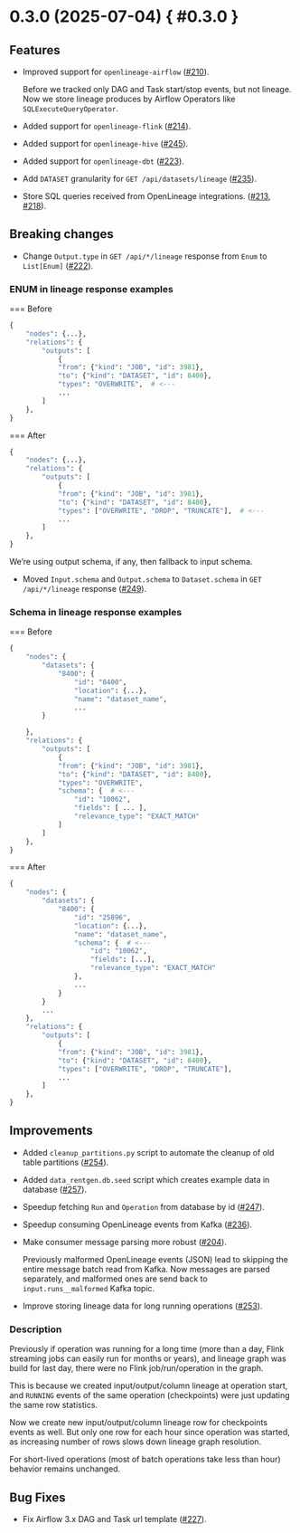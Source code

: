 # 0.3.0 (2025-07-04) { #0.3.0 }

## Features

- Improved support for `openlineage-airflow` ([#210](https://github.com/MobileTeleSystems/data-rentgen/issues/210)).

  Before we tracked only DAG and Task start/stop events, but not lineage.
  Now we store lineage produces by Airflow Operators like `SQLExecuteQueryOperator`.
- Added support for `openlineage-flink` ([#214](https://github.com/MobileTeleSystems/data-rentgen/issues/214)).
- Added support for `openlineage-hive` ([#245](https://github.com/MobileTeleSystems/data-rentgen/issues/245)).
- Added support for `openlineage-dbt` ([#223](https://github.com/MobileTeleSystems/data-rentgen/issues/223)).
- Add `DATASET` granularity for `GET /api/datasets/lineage` ([#235](https://github.com/MobileTeleSystems/data-rentgen/issues/235)).
- Store SQL queries received from OpenLineage integrations. ([#213](https://github.com/MobileTeleSystems/data-rentgen/issues/213), [#218](https://github.com/MobileTeleSystems/data-rentgen/issues/218)).

## Breaking changes

- Change `Output.type` in `GET /api/*/lineage` response from `Enum` to `List[Enum]` ([#222](https://github.com/MobileTeleSystems/data-rentgen/issues/222)).

### ENUM in lineage response examples

=== Before

  ```python
  {
      "nodes": {...},
      "relations": {
          "outputs": [
              {
              "from": {"kind": "JOB", "id": 3981},
              "to": {"kind": "DATASET", "id": 8400},
              "types": "OVERWRITE",  # <---
              ...
          ]
      },
  }
  ```

=== After

  ```python
  {
      "nodes": {...},
      "relations": {
          "outputs": [
              {
              "from": {"kind": "JOB", "id": 3981},
              "to": {"kind": "DATASET", "id": 8400},
              "types": ["OVERWRITE", "DROP", "TRUNCATE"],  # <---
              ...
          ]
      },
  }
  ```

  We’re using output schema, if any, then fallback to input schema.

- Moved `Input.schema` and `Output.schema` to `Dataset.schema` in `GET /api/*/lineage` response ([#249](https://github.com/MobileTeleSystems/data-rentgen/issues/249)).

### Schema in lineage response examples

=== Before

  ```python
  {
      "nodes": {
          "datasets": {
              "8400": {
                  "id": "8400",
                  "location": {...},
                  "name": "dataset_name",
                  ...
          }

      },
      "relations": {
          "outputs": [
              {
              "from": {"kind": "JOB", "id": 3981},
              "to": {"kind": "DATASET", "id": 8400},
              "types": "OVERWRITE",
              "schema": {  # <---
                  "id": "10062",
                  "fields": [ ... ],
                  "relevance_type": "EXACT_MATCH"
              ]
          ]
      },
  }
  ```

=== After

  ```python
  {
      "nodes": {
          "datasets": {
              "8400": {
                  "id": "25896",
                  "location": {...},
                  "name": "dataset_name",
                  "schema": {  # <---
                      "id": "10062",
                      "fields": [...],
                      "relevance_type": "EXACT_MATCH"
                  },
                  ...
              }
          }
          ...
      },
      "relations": {
          "outputs": [
              {
              "from": {"kind": "JOB", "id": 3981},
              "to": {"kind": "DATASET", "id": 8400},
              "types": ["OVERWRITE", "DROP", "TRUNCATE"],
              ...
          ]
      },
  }
  ```

## Improvements

- Added `cleanup_partitions.py` script to automate the cleanup of old table partitions ([#254](https://github.com/MobileTeleSystems/data-rentgen/issues/254)).
- Added `data_rentgen.db.seed` script which creates example data in database ([#257](https://github.com/MobileTeleSystems/data-rentgen/issues/257)).
- Speedup fetching `Run` and `Operation` from database by id ([#247](https://github.com/MobileTeleSystems/data-rentgen/issues/247)).
- Speedup consuming OpenLineage events from Kafka ([#236](https://github.com/MobileTeleSystems/data-rentgen/issues/236)).
- Make consumer message parsing more robust ([#204](https://github.com/MobileTeleSystems/data-rentgen/issues/204)).

  Previously malformed OpenLineage events (JSON) lead to skipping the entire message batch read from Kafka.
  Now messages are parsed separately, and malformed ones are send back to `input.runs__malformed` Kafka topic.
- Improve storing lineage data for long running operations ([#253](https://github.com/MobileTeleSystems/data-rentgen/issues/253)).

### Description

  Previously if operation was running for a long time (more than a day, Flink streaming jobs can easily run for months or years),
  and lineage graph was build for last day, there were no Flink job/run/operation in the graph.

  This is because we created input/output/column lineage at operation start,
  and `RUNNING` events of the same operation (checkpoints) were just updating the same row statistics.

  Now we create new input/output/column lineage row for checkpoints events as well.
  But only one row for each hour since operation was started, as increasing number of rows slows down lineage graph resolution.

  For short-lived operations (most of batch operations take less than hour) behavior remains unchanged.

## Bug Fixes

- Fix Airflow 3.x DAG and Task url template ([#227](https://github.com/MobileTeleSystems/data-rentgen/issues/227)).
